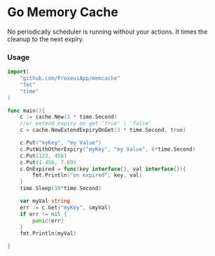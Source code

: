 # Go Memory Cache

No periodically scheduler is running without your actions.
It times the cleanup to the next expiry.

### Usage

```go
import(
	"github.com/ProxeusApp/memcache"
	"fmt"
	"time"
)

func main(){
	c := cache.New(3 * time.Second)
	//or extend expiry on get 'true' | 'false'
	c = cache.NewExtendExpiryOnGet(3 * time.Second, true)

	c.Put("myKey", "my Value")
	c.PutWithOtherExpiry("myKey", "my Value", 6*time.Second)
	c.Put(123, 456)
	c.Put(1.456, 7.89)
	c.OnExpired = func(key interface{}, val interface{}){
		fmt.Println("on expired", key, val)
	}
	time.Sleep(10*time.Second)

	var myVal string
	err := c.Get("myKey", &myVal)
	if err != nil {
	    panic(err)
	}
	fmt.Println(myVal)

}
```
